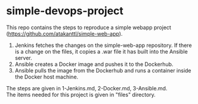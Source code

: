 # simple-devops-project
This repo contains the steps to reproduce a simple webapp project (https://github.com/atakanttl/simple-web-app).
> 
1. Jenkins fetches the changes on the simple-web-app repository. If there is a change on the files, it copies a .war file it has built into the Ansible server.
2. Ansible creates a Docker image and pushes it to the Dockerhub.
3. Ansible pulls the image from the Dockerhub and runs a container inside the Docker host machine.


The steps are given in 1-Jenkins.md, 2-Docker.md, 3-Ansible.md.  
The items needed for this project is given in "files" directory.
